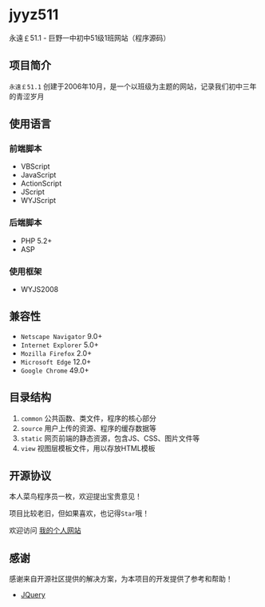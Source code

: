 # jyyz511
永遠￡51.1 - 巨野一中初中51级1班网站（程序源码）

## 项目简介
 `永遠￡51.1` 创建于2006年10月，是一个以班级为主题的网站，记录我们初中三年的青涩岁月

## 使用语言
### 前端脚本
 - VBScript
 - JavaScript
 - ActionScript
 - JScript
 - WYJScript
### 后端脚本
 - PHP 5.2+
 - ASP
### 使用框架
 - WYJS2008

## 兼容性
 - `Netscape Navigator` 9.0+
 - `Internet Explorer` 5.0+
 - `Mozilla Firefox` 2.0+
 - `Microsoft Edge` 12.0+
 - `Google Chrome` 49.0+
 
## 目录结构
1. `common` 公共函数、类文件，程序的核心部分
2. `source` 用户上传的资源、程序的缓存数据等
3. `static` 网页前端的静态资源，包含JS、CSS、图片文件等
4. `view` 视图层模板文件，用以存放HTML模板

## 开源协议
本人菜鸟程序员一枚，欢迎提出宝贵意见！

项目比较老旧，但如果喜欢，也记得`Star`哦！

欢迎访问 [我的个人网站](https://sheaneh.com)

## 感谢
感谢来自开源社区提供的解决方案，为本项目的开发提供了参考和帮助！

 - [JQuery](https://github.com/jquery/jquery)
